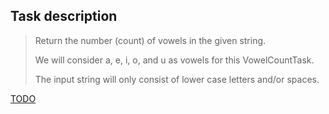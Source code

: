 ## Task description ##
>
> Return the number (count) of vowels in the given string.
> 
> We will consider a, e, i, o, and u as vowels for this VowelCountTask.
> 
> The input string will only consist of lower case letters and/or spaces.

[TODO](https://github.com/EPM-RD-NETLAB/Developing-modern-web-applications-with-ASP.NET-and-Microsoft-Azure/blob/master/PadawansToDo.md)
